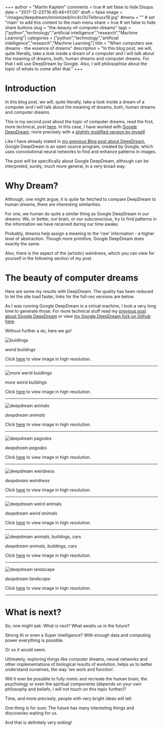 +++
author = "Martin Kaptein"
comments = true	# set false to hide Disqus
date = "2017-12-23T16:45:48+01:00"
draft = false
image = "/images/deepdream/minimized/inc4cOUTelbrusx19.jpg"
#menu = ""		# set "main" to add this content to the main menu
share = true	# set false to hide share buttons
slug = "the-beauty-of-computer-dreams"
tags = ["python","technology","artificial intelligence","research","Machine Learning"]
categories = ["python","technology","artificial intelligence","research","Machine Learning"]
title = "When computers see dreams - the essence of dreams"
description = "In this blog post, we will, quite literally, take a look inside a dream of a computer and I will talk about the meaning of dreams, both, human dreams and computer dreams. For that I will use DeepDream by Google. Also, I will philosophise about the topic of whats to come after that."
+++



# Introduction

In this blog post, we will, quite literally, take a look inside a dream of a computer and I will talk about the meaning of dreams, both, human dreams and computer dreams.

This is my second post about the topic of computer dreams, read the first, more technical, post [here](../exploring-google-deepdream/).
In this case, I have worked with [Google DeepDream](https://github.com/google/deepdream), more precisely with a [slightly modified version by myself](https://github.com/martinkaptein/deepdream).

Like I have already stated in [my previous Blog post about DeepDream](../exploring-google-deepdream/), Google DeepDream is an open source program, created by Google, which uses convolutional neural networks to find and enhance patterns in images. 

The post will be specifically about Google DeepDream, although can be interpreted, surely, much more general, in a very broad way. 

# Why Dream?

Although, one might argue, it is quite far fetched to compare DeepDream to human dreams, there are interesting similarities.

For one, we human do quite a similar thing as Google DeepDream in our dreams: We, or better, our brain, or our subconscious, try to find patterns in the information we have received during our time awake. 

Probably, dreams help assign a meaning to the ‘raw’ information - a higher level of abstraction. Though more primitive, Google DeepDream does exactly the same.

Also, there is the aspect of the (artistic) weirdness, which you can view for yourself in the following section of my post.

# The beauty of computer dreams

Here are some my results with DeepDream. The quality has been reduced to let the site load faster, links for the full-res versions are below. 

As I was running Google DeepDream in a virtual machine, I took a very long time to generate those. For more technical stuff read my [previous post about Google DeepDream](../exploring-google-deepdream/) or view [my Google DeepDream fork on Github here](https://github.com/martinkaptein/deepdream).

 Without further a do, here we go!
 
![buidlings](/images/deepdream/minimized/5ppbuild.jpg)
 
*weird buildings*

Click [here](/images/deepdream/5ppbuild.jpg) to view image in high resolution.

***

![more werid buidlings](/images/deepdream/minimized/buildInc4eOUT.jpg)
 
*more weird buildings*

Click [here](/images/deepdream/buildInc4eOUT.jpg) to view image in high resolution.

***

![deepdream animals](/images/deepdream/minimized/inc4cOUTelbrusx19.jpg)
 
*deepdream animals*

Click [here](/images/deepdream/inc4cOUTelbrusx19.jpg) to view image in high resolution.

***

![deepdream pagodes](/images/deepdream/minimized/inc4cOUTplaces.jpg)
 
*deepdream pagodes*

Click [here](/images/deepdream/inc4cOUTplaces.jpg) to view image in high resolution.

***

![deepdream weirdness](/images/deepdream/minimized/inc4eOUT.jpg)
 
*deepdream weirdness*

Click [here](/images/deepdream/inc4eOUT.jpg) to view image in high resolution.

***

![deepdream weird animals](/images/deepdream/minimized/inc5aAnimalx17.jpg)
 
*deepdream weird animals*

Click [here](/images/deepdream/inc5aAnimalx17.jpg) to view image in high resolution.

***

![deepdream animals, buildings, cars](/images/deepdream/minimized/inception4cOUTanimal.jpg)
 
*deepdream animals, buildings, cars*

Click [here](/images/deepdream/inception4cOUTanimal.jpg) to view image in high resolution.

***

![deepdream landscape](/images/deepdream/minimized/placeInc5aOUTPUT.jpg)
 
*deepdream landscape*

Click [here](/images/deepdream/placeInc5aOUTPUT.jpg) to view image in high resolution.

***

# What is next?

So, one might ask: What is next? What awaits us in the future? 

Strong AI or even a Super intelligence? With enough data and computing power everything is possible.

Or so it would seem.

Ultimately, exploring things like computer dreams, neural networks and other implementations of biological results of evolution,  helps us to better understand ourselves, the way ‘we work and function’. 

Will it ever be possible to fully mimic and recreate the human brain, the psychology or even the spiritual components (depends on your own philosophy and beliefs, I will not touch on this topic further)? 

Time, and more precisely, people with very bright ideas will tell.

One thing is for sure: The future has many interesting things and discoveries waiting for us. 

And that is definitely very exiting!